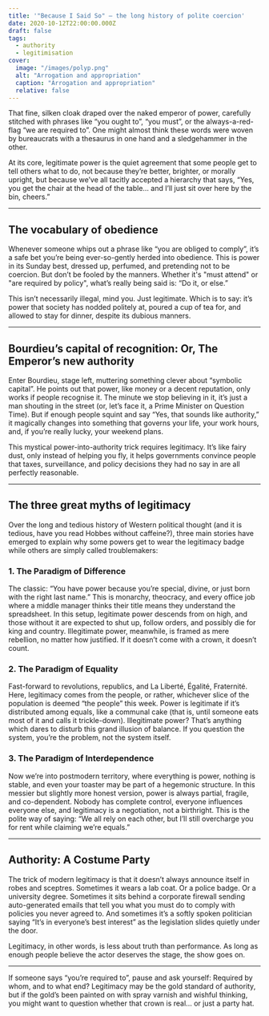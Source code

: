 ```yaml
---
title: '"Because I Said So" – the long history of polite coercion'
date: 2020-10-12T22:00:00.000Z
draft: false
tags:
  - authority
  - legitimisation
cover:
  image: "/images/polyp.png"
  alt: "Arrogation and appropriation" 
  caption: "Arrogation and appropriation"
  relative: false
---
```


That fine, silken cloak draped over the naked emperor of power, carefully stitched with phrases like “you ought to”, “you must”, or the always-a-red-flag “we are required to”. One might almost think these words were woven by bureaucrats with a thesaurus in one hand and a sledgehammer in the other.

At its core, legitimate power is the quiet agreement that some people get to tell others what to do, not because they’re better, brighter, or morally upright, but because we’ve all tacitly accepted a hierarchy that says, “Yes, you get the chair at the head of the table… and I’ll just sit over here by the bin, cheers.”

***

## The vocabulary of obedience

Whenever someone whips out a phrase like “you are obliged to comply”, it’s a safe bet you’re being ever-so-gently herded into obedience. This is power in its Sunday best, dressed up, perfumed, and pretending not to be coercion. But don’t be fooled by the manners. Whether it's "must attend" or "are required by policy", what’s really being said is: “Do it, or else.”

This isn’t necessarily illegal, mind you. Just legitimate. Which is to say: it’s power that society has nodded politely at, poured a cup of tea for, and allowed to stay for dinner, despite its dubious manners.

***

## Bourdieu’s capital of recognition: Or, The Emperor’s new authority

Enter Bourdieu, stage left, muttering something clever about “symbolic capital”. He points out that power, like money or a decent reputation, only works if people recognise it. The minute we stop believing in it, it’s just a man shouting in the street (or, let’s face it, a Prime Minister on Question Time). But if enough people squint and say “Yes, that sounds like authority,” it magically changes into something that governs your life, your work hours, and, if you’re really lucky, your weekend plans.

This mystical power-into-authority trick requires legitimacy. It’s like fairy dust, only instead of helping you fly, it helps governments convince people that taxes, surveillance, and policy decisions they had no say in are all perfectly reasonable.

***

## The three great myths of legitimacy

Over the long and tedious history of Western political thought (and it is tedious, have you read Hobbes without caffeine?), three main stories have emerged to explain why some powers get to wear the legitimacy badge while others are simply called troublemakers:

### 1. The Paradigm of Difference

The classic: “You have power because you’re special, divine, or just born with the right last name.” This is monarchy, theocracy, and every office job where a middle manager thinks their title means they understand the spreadsheet. In this setup, legitimate power descends from on high, and those without it are expected to shut up, follow orders, and possibly die for king and country. Illegitimate power, meanwhile, is framed as mere rebellion, no matter how justified. If it doesn’t come with a crown, it doesn’t count.

### 2. The Paradigm of Equality

Fast-forward to revolutions, republics, and La Liberté, Égalité, Fraternité. Here, legitimacy comes from the people, or rather, whichever slice of the population is deemed “the people” this week. Power is legitimate if it’s distributed among equals, like a communal cake (that is, until someone eats most of it and calls it trickle-down). Illegitimate power? That’s anything which dares to disturb this grand illusion of balance. If you question the system, you’re the problem, not the system itself.

### 3. The Paradigm of Interdependence

Now we’re into postmodern territory, where everything is power, nothing is stable, and even your toaster may be part of a hegemonic structure. In this messier but slightly more honest version, power is always partial, fragile, and co-dependent. Nobody has complete control, everyone influences everyone else, and legitimacy is a negotiation, not a birthright. This is the polite way of saying: “We all rely on each other, but I’ll still overcharge you for rent while claiming we’re equals.”

***

## Authority: A Costume Party

The trick of modern legitimacy is that it doesn’t always announce itself in robes and sceptres. Sometimes it wears a lab coat. Or a police badge. Or a university degree. Sometimes it sits behind a corporate firewall sending auto-generated emails that tell you what you must do to comply with policies you never agreed to. And sometimes it’s a softly spoken politician saying “It’s in everyone’s best interest” as the legislation slides quietly under the door.

Legitimacy, in other words, is less about truth than performance. As long as enough people believe the actor deserves the stage, the show goes on.

***

If someone says “you’re required to”, pause and ask yourself: Required by whom, and to what end? Legitimacy may be the gold standard of authority, but if the gold’s been painted on with spray varnish and wishful thinking, you might want to question whether that crown is real... or just a party hat.
